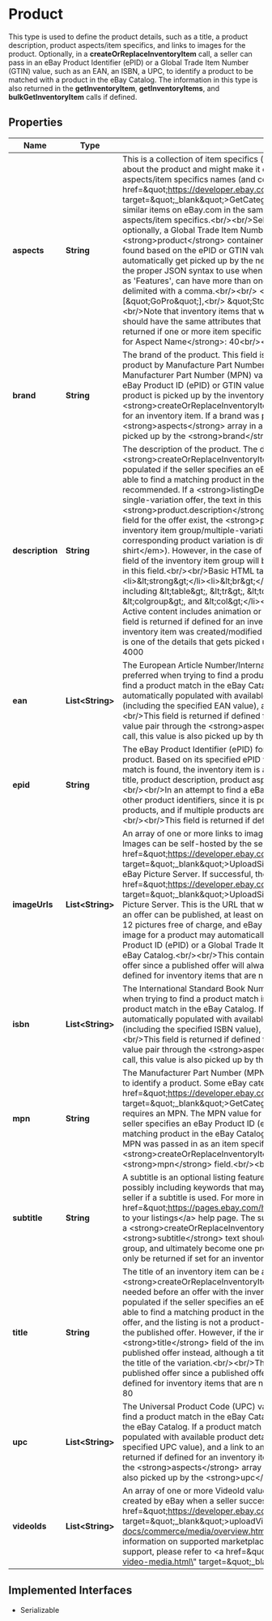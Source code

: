 

# Product

This type is used to define the product details, such as a title, a product description, product aspects/item specifics, and links to images for the product. Optionally, in a <strong>createOrReplaceInventoryItem</strong> call, a seller can pass in an eBay Product Identifier (ePID) or a Global Trade Item Number (GTIN) value, such as an EAN, an ISBN, a UPC, to identify a product to be matched with a product in the eBay Catalog. The information in this type is also returned in the <strong>getInventoryItem</strong>, <strong>getInventoryItems</strong>, and <strong>bulkGetInventoryItem</strong> calls if defined.
## Properties

Name | Type | Description | Notes
------------ | ------------- | ------------- | -------------
**aspects** | **String** | This is a collection of item specifics (aka product aspects) name-value pairs that provide more information about the product and might make it easier for buyers to find. To view required/recommended product aspects/item specifics names (and corresponding values) for a specific eBay category, sellers can use the &lt;a href&#x3D;\&quot;https://developer.ebay.com/Devzone/XML/docs/Reference/eBay/GetCategorySpecifics.html\&quot;  target&#x3D;\&quot;_blank\&quot;&gt;GetCategorySpecifics&lt;/a&gt; call of the Trading API. Alternatively, sellers can view similar items on eBay.com in the same category to get an idea of what other sellers are using for product aspects/item specifics.&lt;br/&gt;&lt;br/&gt;Sellers also have the option of specifying an eBay Product ID (ePID) or optionally, a Global Trade Item Number (GTIN) through the corresponding fields in the &lt;strong&gt;product&lt;/strong&gt; container in an attempt to find a product match in the eBay Catalog. If a match is found based on the ePID or GTIN value, the product aspects that are defined for the eBay Catalog product will automatically get picked up by the newly created/updated inventory item. &lt;br/&gt;&lt;br/&gt;Below is an example of the proper JSON syntax to use when manually inputting item specifics. Note that one item specific name, such as &#39;Features&#39;, can have more than one value. If an item specific name has more than one value, each value is delimited with a comma.&lt;br/&gt;&lt;br/&gt; &lt;pre&gt;&lt;code&gt;\&quot;aspects\&quot;: {&lt;br/&gt; \&quot;Brand\&quot;: [\&quot;GoPro\&quot;],&lt;br/&gt; \&quot;Storage Type\&quot;: [\&quot;Removable\&quot;]&lt;br/&gt; }&lt;/code&gt;&lt;/pre&gt;&lt;br/&gt;Note that inventory items that will become part of an inventory item group and multiple-variation listing should have the same attributes that are defined for the inventory item group.&lt;br/&gt;&lt;br/&gt;This container will be returned if one or more item specific pairs are defined for the inventory item.&lt;br/&gt;&lt;br/&gt;&lt;strong&gt;Max Length for Aspect Name&lt;/strong&gt;: 40&lt;br/&gt;&lt;br/&gt;&lt;strong&gt;Max Length for Aspect Value&lt;/strong&gt;: 50 |  [optional]
**brand** | **String** | The brand of the product. This field is often paired with the &lt;strong&gt;mpn&lt;/strong&gt; field to identify a specific product by Manufacture Part Number. This field is conditionally required if the eBay category requires a Manufacturer Part Number (MPN) value. If eBay is able to find a product match in the eBay Catalog when an eBay Product ID (ePID) or GTIN value (UPC, ISBN, or EAN) is supplied, all product details of that eBay Catalog product is picked up by the inventory item record (including brand) if the &lt;strong&gt;createOrReplaceInventoryItem&lt;/strong&gt; call is successful. &lt;br/&gt;&lt;br/&gt;This field is returned if defined for an inventory item. If a brand was passed in as an item specific name-value pair through the &lt;strong&gt;aspects&lt;/strong&gt; array in a &lt;strong&gt;createOrReplaceInventoryItem&lt;/strong&gt; call, this value is also picked up by the &lt;strong&gt;brand&lt;/strong&gt; field.&lt;br/&gt;&lt;br/&gt;&lt;strong&gt;Max Length&lt;/strong&gt;: 65 |  [optional]
**description** | **String** | The description of the product. The description of an existing inventory item can be added or modified with a &lt;strong&gt;createOrReplaceInventoryItem&lt;/strong&gt; call. The description of an inventory item is automatically populated if the seller specifies an eBay Product ID (ePID) or a Global Trade Item Number (GTIN) and eBay is able to find a matching product in the eBay Catalog.&lt;br/&gt;&lt;br/&gt;Note that this field is optional but recommended. If a &lt;strong&gt;listingDescription&lt;/strong&gt; field is omitted when creating and publishing a single-variation offer, the text in this field will be used instead. If neither the &lt;strong&gt;product.description&lt;/strong&gt; field for the inventory item nor the &lt;strong&gt;listingDescription&lt;/strong&gt; field for the offer exist, the &lt;strong&gt;publishOffer&lt;/strong&gt; call will fail. If the inventory item will be part of an inventory item group/multiple-variation listing, this field should definitely be used to specify how the corresponding product variation is different (e.g. &lt;em&gt;This is the green, extra-large version of the shirt&lt;/em&gt;). However, in the case of an inventory item group, the text in the &lt;strong&gt;description&lt;/strong&gt; field of the inventory item group will become the listing description of the actual eBay listing instead of the text in this field.&lt;br/&gt;&lt;br/&gt;Basic HTML tags are supported, including the following tags:&lt;ul&gt;&lt;li&gt;&amp;lt;b&amp;gt;&lt;/li&gt;&lt;li&gt;&amp;lt;strong&amp;gt;&lt;/li&gt;&lt;li&gt;&amp;lt;br&amp;gt;&lt;/li&gt;&lt;li&gt;&amp;lt;ol&amp;gt;&lt;/li&gt;&lt;li&gt;&amp;lt;ul&amp;gt;&lt;/li&gt;&lt;li&gt;&amp;lt;li&amp;gt;&lt;/li&gt;&lt;li&gt;Table tags including &amp;lt;table&amp;gt;, &amp;lt;tr&amp;gt;, &amp;lt;td&amp;gt;, &amp;lt;th&amp;gt;, &amp;lt;thead&amp;gt;, &amp;lt;tfoot&amp;gt;, &amp;lt;tbody&amp;gt;, &amp;lt;caption&amp;gt;, &amp;lt;colgroup&amp;gt;, and &amp;lt;col&amp;gt;&lt;/li&gt;&lt;/ul&gt;A seller can not use any active content in their listing description. Active content includes animation or video via JavaScript, Flash, plug-ins, or form actions.&lt;br/&gt;&lt;br/&gt;This field is returned if defined for an inventory item. If one of the GTIN types (e.g. UPC) was passed in when the inventory item was created/modified and a product match was found in the eBay catalog, product description is one of the details that gets picked up from the catalog product.&lt;br/&gt;&lt;br/&gt;&lt;strong&gt;Max Length&lt;/strong&gt;: 4000 |  [optional]
**ean** | **List&lt;String&gt;** | The European Article Number/International Article Number (EAN) for the product. Although an ePID value is preferred when trying to find a product match in the eBay Catalog, this field can also be used in an attempt to find a product match in the eBay Catalog. If a product match is found in the eBay Catalog, the inventory item is automatically populated with available product details such as a title, a product description, product aspects (including the specified EAN value), and a link to any stock image that exists for the catalog product.&lt;br/&gt;&lt;br/&gt;This field is returned if defined for an inventory item. If an EAN was passed in as an item specific name-value pair through the &lt;strong&gt;aspects&lt;/strong&gt; array in a &lt;strong&gt;createOrReplaceInventoryItem&lt;/strong&gt; call, this value is also picked up by the &lt;strong&gt;ean&lt;/strong&gt; field. |  [optional]
**epid** | **String** | The eBay Product Identifier (ePID) for the product. This field can be used to directly identify an eBay Catalog product. Based on its specified ePID value, eBay will search for the product in the eBay Catalog, and if a match is found, the inventory item is automatically populated with available product details such as product title, product description, product aspects, and a link to any stock image that exists for the catalog product.&lt;br/&gt;&lt;br/&gt;In an attempt to find a eBay Catalog product match, an ePID value is always preferred over the other product identifiers, since it is possible that one GTIN value can be associated with multiple eBay Catalog products, and if multiple products are found, product details will not be picked up by the Inventory Item object.&lt;br/&gt;&lt;br/&gt;This field is returned if defined for an inventory item. |  [optional]
**imageUrls** | **List&lt;String&gt;** | An array of one or more links to images for the product. URLs must use the \&quot;HTTPS\&quot; protocol. Images can be self-hosted by the seller, or sellers can use the &lt;a href&#x3D;\&quot;https://developer.ebay.com/Devzone/XML/docs/Reference/eBay/UploadSiteHostedPictures.html\&quot;  target&#x3D;\&quot;_blank\&quot;&gt;UploadSiteHostedPictures&lt;/a&gt; call of the Trading API to upload images to an eBay Picture Server. If successful, the response of the &lt;a href&#x3D;\&quot;https://developer.ebay.com/Devzone/XML/docs/Reference/eBay/UploadSiteHostedPictures.html\&quot; target&#x3D;\&quot;_blank\&quot;&gt;UploadSiteHostedPictures&lt;/a&gt; call will contain a full URL to the image on an eBay Picture Server. This is the URL that will be passed in through the &lt;strong&gt;imageUrls&lt;/strong&gt; array. Before an offer can be published, at least one image must exist for the inventory item. Most eBay sites support up to 12 pictures free of charge, and eBay Motors listings can have up to 24 pictures.&lt;br/&gt;&lt;br/&gt;A link to a stock image for a product may automatically be populated for an inventory item if the seller specifies an eBay Product ID (ePID) or a Global Trade Item Number (GTIN) and eBay is able to find a matching product in the eBay Catalog.&lt;br/&gt;&lt;br/&gt;This container will always be returned for an inventory item that is part of a published offer since a published offer will always have at least one picture, but this container will only be returned if defined for inventory items that are not a part of a published offer. |  [optional]
**isbn** | **List&lt;String&gt;** | The International Standard Book Number (ISBN) value for the product. Although an ePID value is preferred when trying to find a product match in the eBay Catalog, this field can also be used in an attempt to find a product match in the eBay Catalog. If a product match is found in the eBay Catalog, the inventory item is automatically populated with available product details such as a title, a product description, product aspects (including the specified ISBN value), and a link to any stock image that exists for the catalog product.&lt;br/&gt;&lt;br/&gt;This field is returned if defined for an inventory item. If an ISBN was passed in as an item specific name-value pair through the &lt;strong&gt;aspects&lt;/strong&gt; array in a &lt;strong&gt;createOrReplaceInventoryItem&lt;/strong&gt; call, this value is also picked up by the &lt;strong&gt;isbn&lt;/strong&gt; field. |  [optional]
**mpn** | **String** | The Manufacturer Part Number (MPN) of a product. This field is paired with the &lt;strong&gt;brand&lt;/strong&gt; field to identify a product. Some eBay categories require MPN values. The &lt;a href&#x3D;\&quot;https://developer.ebay.com/Devzone/XML/docs/Reference/eBay/GetCategorySpecifics.html\&quot;  target&#x3D;\&quot;_blank\&quot;&gt;GetCategorySpecifics&lt;/a&gt; call of the Trading API can be used to see if a category requires an MPN. The MPN value for a product may automatically be populated for an inventory item if the seller specifies an eBay Product ID (ePID) or a Global Trade Item Number (GTIN) and eBay is able to find a matching product in the eBay Catalog. &lt;br/&gt;&lt;br/&gt;This field is returned if defined for an inventory item. If an MPN was passed in as an item specific name-value pair through the &lt;strong&gt;aspects&lt;/strong&gt; array in a &lt;strong&gt;createOrReplaceInventoryItem&lt;/strong&gt; call, this value is also picked up by the &lt;strong&gt;mpn&lt;/strong&gt; field.&lt;br/&gt;&lt;br/&gt;&lt;strong&gt;Max Length&lt;/strong&gt;: 65 |  [optional]
**subtitle** | **String** | A subtitle is an optional listing feature that allows the seller to provide more information about the product, possibly including keywords that may assist with search results. An additional listing fee will be charged to the seller if a subtitle is used. For more information on using listing subtitles on the US site, see the &lt;a href&#x3D;\&quot;https://pages.ebay.com/help/sell/itemsubtitle.html\&quot; target&#x3D;\&quot;_blank\&quot;&gt;Adding a subtitle to your listings&lt;/a&gt; help page. The subtitle of an existing inventory item can added, modified, or removed with a &lt;strong&gt;createOrReplaceInventoryItem&lt;/strong&gt; call.&lt;br/&gt;&lt;br/&gt;Note that the same &lt;strong&gt;subtitle&lt;/strong&gt; text should be used for each inventory item that will be part of an inventory item group, and ultimately become one product variation within a multiple-variation listing.&lt;br/&gt;&lt;br/&gt;This field will only be returned if set for an inventory item.&lt;br/&gt;&lt;br/&gt;&lt;strong&gt;Max Length&lt;/strong&gt;: 55 |  [optional]
**title** | **String** | The title of an inventory item can be added or modified with a &lt;strong&gt;createOrReplaceInventoryItem&lt;/strong&gt; call. Although not immediately required, a title will be needed before an offer with the inventory item is published. The title of an inventory item is automatically populated if the seller specifies an eBay Product ID (ePID) or a Global Trade Item Number (GTIN) and eBay is able to find a matching product in the eBay Catalog. If the inventory item will become part of a single-variation offer, and the listing is not a product-based listing, the text in this field will become the actual listing title for the published offer. However, if the inventory item will become part of a multiple-variation offer, the text in &lt;strong&gt;title&lt;/strong&gt; field of the inventory item group entity will actually become the listing title for the published offer instead, although a title can still be provided for the inventory item, and it will actually become the title of the variation.&lt;br/&gt;&lt;br/&gt;This field will always be returned for an inventory item that is part of a published offer since a published offer will always have a listing title, but this field will only be returned if defined for inventory items that are not a part of a published offer.&lt;br/&gt;&lt;br/&gt;&lt;strong&gt;Max Length&lt;/strong&gt;: 80 |  [optional]
**upc** | **List&lt;String&gt;** | The Universal Product Code (UPC) value for the product. Although an ePID value is preferred when trying to find a product match in the eBay Catalog, this field can also be used in an attempt to find a product match in the eBay Catalog. If a product match is found in the eBay Catalog, the inventory item is automatically populated with available product details such as a title, a product description, product aspects (including the specified UPC value), and a link to any stock image that exists for the catalog product.&lt;br/&gt;&lt;br/&gt;This field is returned if defined for an inventory item. If a UPC was passed in as an item specific name-value pair through the &lt;strong&gt;aspects&lt;/strong&gt; array in a &lt;strong&gt;createOrReplaceInventoryItem&lt;/strong&gt; call, this value is also picked up by the &lt;strong&gt;upc&lt;/strong&gt; field. |  [optional]
**videoIds** | **List&lt;String&gt;** | An array of one or more VideoId values for the product. A VideoId is a unique identifier that is automatically created by eBay when a seller successfully uploads a video to eBay using the  &lt;a href&#x3D;\&quot;https://developer.ebay.com/api-docs/commerce/media/resources/video/methods/uploadVideo\&quot; target&#x3D;\&quot;_blank\&quot;&gt;uploadVideo&lt;/a&gt; method of the &lt;a href&#x3D;\&quot;https://developer.ebay.com/api-docs/commerce/media/overview.html\&quot; target&#x3D;\&quot;_blank\&quot;&gt;Media API&lt;/a&gt;.&lt;br /&gt;&lt;br /&gt;For information on supported marketplaces and platforms, as well as other requirements and limitations of video support, please refer to &lt;a href&#x3D;\&quot;https://developer.ebay.com/api-docs/sell/static/inventory/managing-video-media.html\&quot; target&#x3D;\&quot;_blank\&quot;&gt;Managing videos&lt;/a&gt;. |  [optional]


## Implemented Interfaces

* Serializable


